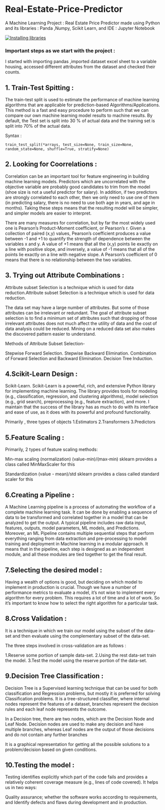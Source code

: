 # Real-Estate-Price-Predictor


A Machine Learning Project : Real Estate Price Predictor made using Python and its libraries : Panda ,Numpy, Scikit Learn, and IDE : Jupyter Notebook

[
![Installing libraries](https://user-images.githubusercontent.com/106772487/191841695-a950aec6-ed37-4a30-8d92-e39f3efff742.png)
](url)

### Important steps as we start with the project :

I started with importing pandas ,imported dataset excel sheet to a variable housing, accessed different attributes from the dataset and checked their counts.


## 1. Train-Test Spitting :

   The train-test split is used to estimate the performance of machine learning algorithms that are applicable for prediction-based Algorithms/Applications. This method is a fast and easy procedure to perform such that we can compare our own machine learning model results to machine results.
By default, the Test set is split into 30 % of actual data and the training set is split into 70% of the actual data.

Syntax :

	train_test_split(*arrays, test_size=None, train_size=None, random_state=None, shuffle=True, stratify=None)
	



## 2. Looking for Coorrelations :
Correlation can be an important tool for feature engineering in building machine learning models. Predictors which are uncorrelated with the objective variable are probably good candidates to trim from the model (shoe size is not a useful predictor for salary). In addition, if two predictors are strongly correlated to each other, then we only need to use one of them (in predicting salary, there is no need to use both age in years, and age in months). Taking these steps means that the resulting model will be simpler, and simpler models are easier to interpret.

There are many measures for correlation, but by far the most widely used one is Pearson’s Product-Moment coefficient, or Pearson’s r. Given a collection of paired (x,y) values, Pearson’s coefficient produces a value between -1 and +1 to quantify the strength of dependence between the variables x and y. A value of +1 means that all the (x,y) points lie exactly on a line with positive slope, and inversely, a value of -1 means that all of the points lie exactly on a line with negative slope. A Pearson’s coefficient of 0 means that there is no relationship between the two variables.

## 3. Trying out Attribute Combinations :
Attribute subset Selection is a technique which is used for data reduction.Attribute subset Selection is a technique which is used for data reduction.

The data set may have a large number of attributes. But some of those attributes can be irrelevant or redundant. The goal of attribute subset selection is to find a minimum set of attributes such that dropping of those irrelevant attributes does not much affect the utility of data and the cost of data analysis could be reduced. Mining on a reduced data set also makes the discovered pattern easier to understand.

Methods of Attribute Subset Selection-

Stepwise Forward Selection.
Stepwise Backward Elimination.
Combination of Forward Selection and Backward Elimination.
Decision Tree Induction.

## 4.Scikit-Learn Design :
Scikit-Learn. Scikit-Learn is a powerful, rich, and extensive Python library for implementing machine learning. The library provides tools for modeling (e.g., classification, regression, and clustering algorithms), model selection (e.g., grid search), preprocessing (e.g., feature extraction), and more. I maintain that the success of the library has as much to do with its interface and ease of use, as it does with its powerful and profound functionality.

Primarily , three types of objects
1.Estimators
2.Transformers
3.Predictors

## 5.Feature Scaling :
Primarily, 2 types of feature scaling methods:

Min-max scaling (normalization)
(value-min)/(max-min)
sklearn provides a class called MinMaxScaler for this

Standardization
(value - mean)/std
sklearn provides a class called standard scaler for this

## 6.Creating a Pipeline :
A Machine Learning pipeline is a process of automating the workflow of a complete machine learning task. It can be done by enabling a sequence of data to be transformed and correlated together in a model that can be analyzed to get the output. A typical pipeline includes raw data input, features, outputs, model parameters, ML models, and Predictions. Moreover, an ML Pipeline contains multiple sequential steps that perform everything ranging from data extraction and pre-processing to model training and deployment in Machine learning in a modular approach. It means that in the pipeline, each step is designed as an independent module, and all these modules are tied together to get the final result.

## 7.Selecting the desired model :
Having a wealth of options is good, but deciding on which model to implement in production is crucial. Though we have a number of performance metrics to evaluate a model, it’s not wise to implement every algorithm for every problem. This requires a lot of time and a lot of work. So it’s important to know how to select the right algorithm for a particular task.

## 8.Cross Validation :
It is a technique in which we train our model using the subset of the data-set and then evaluate using the complementary subset of the data-set.

The three steps involved in cross-validation are as follows :

1.Reserve some portion of sample data-set.
2.Using the rest data-set train the model.
3.Test the model using the reserve portion of the data-set.

## 9.Decision Tree Classification :
Decision Tree is a Supervised learning technique that can be used for both classification and Regression problems, but mostly it is preferred for solving Classification problems. It is a tree-structured classifier, where internal nodes represent the features of a dataset, branches represent the decision rules and each leaf node represents the outcome.

In a Decision tree, there are two nodes, which are the Decision Node and Leaf Node. Decision nodes are used to make any decision and have multiple branches, whereas Leaf nodes are the output of those decisions and do not contain any further branches

It is a graphical representation for getting all the possible solutions to a problem/decision based on given conditions.

## 10.Testing the model :
Testing identifies explicitly which part of the code fails and provides a relatively coherent coverage measure (e.g., lines of code covered). It helps us in two ways:

Quality assurance; whether the software works according to requirements, and
Identify defects and flaws during development and in production.
